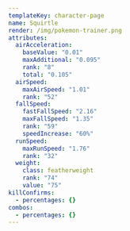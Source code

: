 ```yaml
---
templateKey: character-page
name: Squirtle
render: /img/pokemon-trainer.png
attributes:
  airAcceleration:
    baseValue: "0.01"
    maxAdditional: "0.095"
    rank: "8"
    total: "0.105"
  airSpeed:
    maxAirSpeed: "1.01"
    rank: "52"
  fallSpeed:
    fastFallSpeed: "2.16"
    maxFallSpeed: "1.35"
    rank: "59"
    speedIncrease: "60%"
  runSpeed:
    maxRunSpeed: "1.76"
    rank: "32"
  weight:
    class: featherweight
    rank: "74"
    value: "75"
killConfirms:
  - percentages: {}
combos:
  - percentages: {}
---
```

